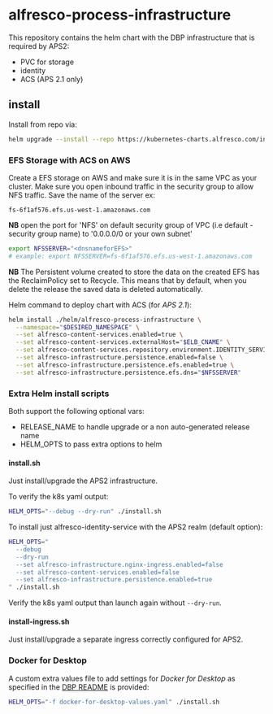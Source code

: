 # alfresco-process-infrastructure

This repository contains the helm chart with the DBP infrastructure that is required by APS2:

- PVC for storage
- identity
- ACS (APS 2.1 only)

## install

Install from repo via:

```bash
helm upgrade --install --repo https://kubernetes-charts.alfresco.com/incubator infrastructure alfresco-process-infrastructure
```

### EFS Storage with ACS on AWS

Create a EFS storage on AWS and make sure it is in the same VPC as your cluster. Make sure you open inbound traffic in the security group to allow NFS traffic. Save the name of the server ex:

    fs-6f1af576.efs.us-west-1.amazonaws.com

**NB** open the port for 'NFS' on default security group of VPC (i.e default - security group name) to '0.0.0.0/0 or your own subnet'

```bash
export NFSSERVER="<dnsnameforEFS>"
# example: export NFSSERVER=fs-6f1af576.efs.us-west-1.amazonaws.com
```
**NB** The Persistent volume created to store the data on the created EFS has the ReclaimPolicy set to Recycle.
This means that by default, when you delete the release the saved data is deleted automatically.

Helm command to deploy chart with ACS (for _APS 2.1_):
```bash
helm install ./helm/alfresco-process-infrastructure \
  --namespace="$DESIRED_NAMESPACE" \
  --set alfresco-content-services.enabled=true \
  --set alfresco-content-services.externalHost="$ELB_CNAME" \
  --set alfresco-content-services.repository.environment.IDENTITY_SERVICE_URI="http://$ELB_CNAME/auth" \
  --set alfresco-infrastructure.persistence.enabled=false \
  --set alfresco-infrastructure.persistence.efs.enabled=true \
  --set alfresco-infrastructure.persistence.efs.dns="$NFSSERVER"
```

### Extra Helm install scripts

Both support the following optional vars:

* RELEASE_NAME to handle upgrade or a non auto-generated release name
* HELM_OPTS to pass extra options to helm 

#### install.sh

Just install/upgrade the APS2 infrastructure.

To verify the k8s yaml output:
```bash
HELM_OPTS="--debug --dry-run" ./install.sh
```

To install just alfresco-identity-service with the APS2 realm (default option):

```bash
HELM_OPTS="
  --debug
  --dry-run
  --set alfresco-infrastructure.nginx-ingress.enabled=false
  --set alfresco-content-services.enabled=false
  --set alfresco-infrastructure.persistence.enabled=true
" ./install.sh
```

Verify the k8s yaml output than launch again without `--dry-run`.

#### install-ingress.sh

Just install/upgrade a separate ingress correctly configured for APS2.

### Docker for Desktop 

A custom extra values file to add settings for _Docker for Desktop_ as specified in the [DBP README](https://github.com/Alfresco/alfresco-dbp-deployment#docker-for-desktop---mac) is provided:
```bash
HELM_OPTS="-f docker-for-desktop-values.yaml" ./install.sh
```
